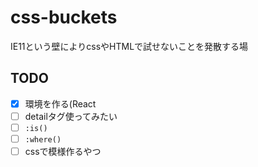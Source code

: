 # css-buckets
IE11という壁によりcssやHTMLで試せないことを発散する場

## TODO
- [x] 環境を作る(React
- [ ] detailタグ使ってみたい
- [ ] `:is()` 
- [ ] `:where()`
- [ ] cssで模様作るやつ
